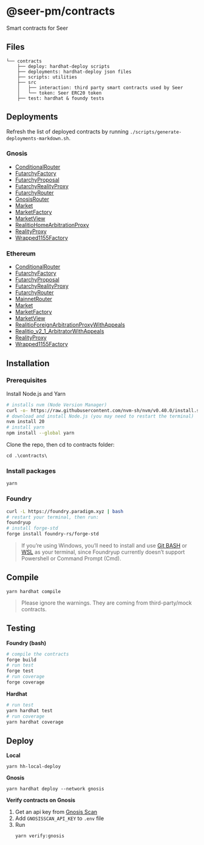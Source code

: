 # @seer-pm/contracts

Smart contracts for Seer

## Files

```
└── contracts
    ├── deploy: hardhat-deploy scripts
    ├── deployments: hardhat-deploy json files
    ├── scripts: utilities
    ├── src
    │   ├── interaction: third party smart contracts used by Seer
    │   └── token: Seer ERC20 token
    ├── test: hardhat & foundy tests
```

## Deployments

Refresh the list of deployed contracts by running `./scripts/generate-deployments-markdown.sh`.

### Gnosis

- [ConditionalRouter](https://gnosisscan.io/address/0x774284d5cDFeC3A0a0eBc7283aD4d5b33013c29c)
- [FutarchyFactory](https://gnosisscan.io/address/0xe789e4A240d153AC55e32106821e785E71f6b792)
- [FutarchyProposal](https://gnosisscan.io/address/0xec4fb999Db0e8cA28011D85EAD177810055b484c)
- [FutarchyRealityProxy](https://gnosisscan.io/address/0x03E1fCfE3F1edc5833001588fb6377cB50A61cfc)
- [FutarchyRouter](https://gnosisscan.io/address/0xE2996f6BC88ba0f2Ad3a6E2A71ac55884ec9F74E)
- [GnosisRouter](https://gnosisscan.io/address/0xeC9048b59b3467415b1a38F63416407eA0c70fB8)
- [Market](https://gnosisscan.io/address/0x8F76bC35F8C72E5e2Ec55ebED785da5efaa9636a)
- [MarketFactory](https://gnosisscan.io/address/0x83183DA839Ce8228E31Ae41222EaD9EDBb5cDcf1)
- [MarketView](https://gnosisscan.io/address/0x95493F3e3F151eD9ee9338a4Fc1f49c00890F59C)
- [RealitioHomeArbitrationProxy](https://gnosisscan.io/address/0x68154ea682f95bf582b80dd6453fa401737491dc)
- [RealityProxy](https://gnosisscan.io/address/0xc260ADfAC11f97c001dC143d2a4F45b98e0f2D6C)
- [Wrapped1155Factory](https://gnosisscan.io/address/0xD194319D1804C1051DD21Ba1Dc931cA72410B79f)

### Ethereum

- [ConditionalRouter](https://etherscan.io/address/0x1BA2dB142a69B2D0b0EDbe666A9Bd457E344D9b5)
- [FutarchyFactory](https://etherscan.io/address/0xf9369c0F7a84CAC3b7Ef78c837cF7313309D3678)
- [FutarchyProposal](https://etherscan.io/address/0x0956b70AC0Eca45DB9661a1cEE96B2e7062d8a1C)
- [FutarchyRealityProxy](https://etherscan.io/address/0xa638F22cDD13013494971b0e1325718AA45280dc)
- [FutarchyRouter](https://etherscan.io/address/0xAc9Bf8EbA6Bd31f8E8c76f8E8B2AAd0BD93f98Dc)
- [MainnetRouter](https://etherscan.io/address/0x886Ef0A78faBbAE942F1dA1791A8ed02a5aF8BC6)
- [Market](https://etherscan.io/address/0x8bdC504dC3A05310059c1c67E0A2667309D27B93)
- [MarketFactory](https://etherscan.io/address/0x1F728c2fD6a3008935c1446a965a313E657b7904)
- [MarketView](https://etherscan.io/address/0xB2aB74afe47e6f9D8c392FA15b139Ac02684771a)
- [RealitioForeignArbitrationProxyWithAppeals](https://etherscan.io/address/0xFe0eb5fC686f929Eb26D541D75Bb59F816c0Aa68)
- [Realitio_v2_1_ArbitratorWithAppeals](https://etherscan.io/address/0x2018038203aEE8e7a29dABd73771b0355D4F85ad)
- [RealityProxy](https://etherscan.io/address/0xC72f738e331b6B7A5d77661277074BB60Ca0Ca9E)
- [Wrapped1155Factory](https://etherscan.io/address/0xD194319D1804C1051DD21Ba1Dc931cA72410B79f)

## Installation

### Prerequisites
Install Node.js and Yarn
```bash
# installs nvm (Node Version Manager)
curl -o- https://raw.githubusercontent.com/nvm-sh/nvm/v0.40.0/install.sh | bash
# download and install Node.js (you may need to restart the terminal)
nvm install 20
# install yarn
npm install --global yarn
```

Clone the repo, then cd to contracts folder:
```
cd .\contracts\
```

### Install packages
```
yarn
```

### Foundry
```bash
curl -L https://foundry.paradigm.xyz | bash
# restart your terminal, then run:
foundryup
# install forge-std
forge install foundry-rs/forge-std
```
>If you’re using Windows, you’ll need to install and use [Git BASH](https://gitforwindows.org/) or [WSL](https://learn.microsoft.com/en-us/windows/wsl/install) as your terminal, since Foundryup currently doesn’t support Powershell or Command Prompt (Cmd).

## Compile
```
yarn hardhat compile
```
>Please ignore the warnings. They are coming from third-party/mock contracts.

## Testing
**Foundry (bash)**
```bash
# compile the contracts
forge build
# run test
forge test
# run coverage
forge coverage
```

**Hardhat**
```bash
# run test
yarn hardhat test
# run coverage
yarn hardhat coverage
```

## Deploy
**Local**
```
yarn hh-local-deploy
```

**Gnosis**
```
yarn hardhat deploy --network gnosis
```

**Verify contracts on Gnosis**
1. Get an api key from [Gnosis Scan](https://docs.gnosisscan.io/getting-started/viewing-api-usage-statistics)
2. Add `GNOSISSCAN_API_KEY` to `.env` file
3. Run
    ```
    yarn verify:gnosis
    ```


